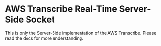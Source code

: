# AWS Transcribe Real-Time Server-Side Socket

This is only the Server-Side implementation of the AWS Transcribe. Please read the docs for more understanding.
